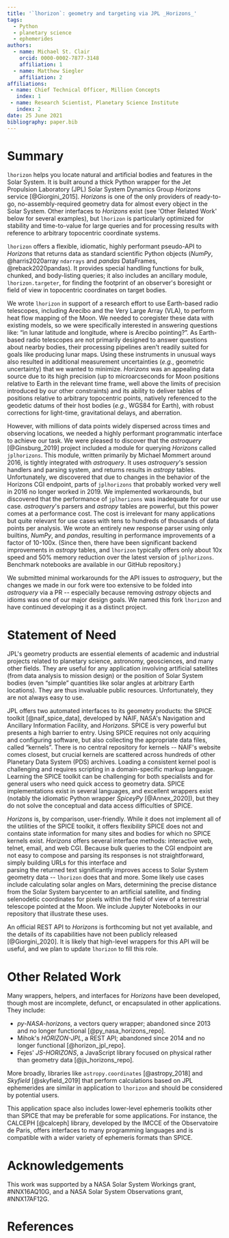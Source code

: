 ```yaml
---
title: '`lhorizon`: geometry and targeting via JPL _Horizons_'
tags:
  - Python
  - planetary science
  - ephemerides
authors:
  - name: Michael St. Clair 
    orcid: 0000-0002-7877-3148 
    affiliation: 1
  - name: Matthew Siegler
    affiliation: 2
affiliations:
 - name: Chief Technical Officer, Million Concepts
   index: 1
 - name: Research Scientist, Planetary Science Institute
   index: 2
date: 25 June 2021
bibliography: paper.bib
---
```


# Summary

`lhorizon` helps you locate natural and artificial bodies and features in the
Solar System. It is built around a thick Python wrapper for the Jet Propulsion
Laboratory (JPL) Solar System Dynamics Group  _Horizons_ service
[@Giorgini_2015]. _Horizons_ is one of the only providers of ready-to-go,
no-assembly-required geometry data for almost every object in the
Solar System.  Other interfaces to _Horizons_ exist (see 'Other Related Work'
below for several examples), but `lhorizon` is particularly optimized for
stability and time-to-value for large queries and for processing results with
reference to arbitrary topocentric coordinate systems.

`lhorizon` offers a flexible, idiomatic, highly performant pseudo-API
to _Horizons_ that returns data as standard scientific Python objects (_NumPy_, @harris2020array `ndarrays` and _pandas_ DataFrames, @reback2020pandas). It
provides special handling functions for bulk, chunked, and body-listing
queries; it also includes an ancillary module, `lhorizon.targeter`, for finding
the footprint of an observer's boresight or field of view in topocentric
coordinates on target bodies. 

We wrote `lhorizon` in support of a research effort to use Earth-based radio
telescopes, including Arecibo and the Very Large Array (VLA), to perform heat
flow mapping of the Moon. We needed to coregister these data with existing
models, so we were specifically interested in answering questions like: “in
lunar latitude and longitude, where is Arecibo pointing?”. As Earth-based radio
telescopes are not primarily designed to answer questions about nearby bodies,
their processing pipelines aren't readily suited for goals like producing 
lunar maps. Using these instruments in unusual ways also resulted in
additional measurement uncertainties (_e.g._, geometric uncertainty) that we
wanted to minimize.  _Horizons_ was an appealing data source due to its high 
precision (up to microarcseconds for Moon positions relative to Earth 
in the relevant time frame, well above the limits of precision introduced by our 
other constraints) and its ability to deliver tables of positions relative to 
arbitrary topocentric points, natively referenced to the geodetic datums of
their host bodies (_e.g._, WGS84 for Earth), with robust corrections for light-time, 
gravitational delays, and aberration.

However, with millions of data points widely dispersed across times and
observing locations, we needed a highly performant programmatic interface to
achieve our task. We were pleased to discover that the _astroquery_
[@Ginsburg_2019] project included a module for querying _Horizons_ called
`jplhorizons`. This module, written primarily by Michael Mommert around 2016,
is tightly integrated with _astroquery_. It uses _astroquery_'s session
handlers and parsing system, and returns results in _astropy_ tables.
Unfortunately, we discovered that due to changes in the behavior of the
Horizons CGI endpoint, parts of `jplhorizons` that probably worked very well in
2016 no longer worked in 2019. We implemented workarounds, but discovered that
the performance of `jplhorizons` was inadequate for our use
case. _astroquery_'s parsers and _astropy_ tables are powerful, but this power
comes at a performance cost. The cost is irrelevant for many applications but
quite relevant for use cases with tens to hundreds of thousands of data points
per analysis. We wrote an entirely new response parser using only builtins, 
_NumPy_, and _pandas_, resulting in performance improvements of a factor of 10-100x.
(Since then, there have been significant backend improvements in _astropy_ 
tables, and `lhorizon` typically offers only about 10x speed and 50% memory 
reduction over the latest version of `jplhorizons`. Benchmark notebooks are available 
in our GitHub repository.)

We submitted minimal workarounds for the API issues to _astroquery_, but the
changes we made in our fork were too extensive to be folded into 
_astroquery_ via a PR -- especially because removing _astropy_ objects and idioms was one of our major design goals. We named this fork `lhorizon` and have continued developing it as a distinct project. 

# Statement of Need

JPL's geometry products are essential elements of academic and industrial 
projects related to planetary science, astronomy, geosciences, and many other 
fields. They are useful for any application involving artificial satellites 
(from data analysis to mission design) or the position of Solar System bodies 
(even “simple” quantities like solar angles at arbitrary Earth locations). 
They are thus invaluable public resources. Unfortunately, they are not always 
easy to use.

JPL offers two automated interfaces to its geometry products: the SPICE toolkit
[@naif_spice_data], developed by NAIF, NASA's Navigation and Ancillary
Information Facility, and _Horizons_. SPICE is very powerful but presents a
high barrier to entry. Using SPICE requires not only acquiring and configuring
software, but also collecting the appropriate data files, called “kernels”.
There is no central repository for kernels -- NAIF's website comes closest, but
crucial kernels are scattered across hundreds of other Planetary Data System
(PDS) archives. Loading a consistent kernel pool is challenging and requires
scripting in a domain-specific markup language. Learning the SPICE toolkit can
be challenging for both specialists and for general users who need quick access
to geometry data. SPICE implementations exist in several languages, and
excellent wrappers exist (notably the idiomatic Python wrapper _SpiceyPy_
[@Annex_2020]), but they do not solve the conceptual and data access
difficulties of SPICE.

_Horizons_ is, by comparison, user-friendly. While it does not implement all of
the utilities of the SPICE toolkit, it offers flexibility SPICE does not and
contains state information for many sites and bodies for which no SPICE kernels exist.
_Horizons_ offers several interface methods: interactive web, telnet, email, and
web CGI. Because bulk queries to the CGI endpoint are not easy to compose and parsing its responses
is not straightforward, simply building URLs for this interface and  
parsing the returned text significantly improves access to Solar System geometry data --
`lhorizon` does that and more. Some likely use cases include calculating solar angles on Mars,
determining the precise distance from the Solar System barycenter to an artificial satellite, 
and finding selenodetic coordinates for pixels within the field of view of a terrestrial telescope pointed
at the Moon. We include Jupyter Notebooks in our repository that illustrate these uses.

An official REST API to _Horizons_ is forthcoming but not yet available, and the details of its capabilities 
have not been publicly released [@Giorgini_2020]. It is likely that high-level wrappers for this API will be useful, 
and we plan to update `lhorizon` to fill this role.

# Other Related Work

Many wrappers, helpers, and interfaces for _Horizons_ have been developed, 
though most are incomplete, defunct, or encapsulated in other applications. 
They include:

* _py-NASA-horizons_, a vectors query wrapper; abandoned since 2013 and no longer functional [@py_nasa_horizons_repo].
* Mihok's _HORIZON-JPL_, a REST API; abandoned since 2014 and no longer functional [@horizon_jpl_repo].
* Fejes' _JS-HORIZONS_, a JavaScript library focused on physical rather than geometry data [@js_horizons_repo].

More broadly, libraries like `astropy.coordinates` [@astropy_2018] and 
_Skyfield_ [@skyfield_2019] that perform calculations based on JPL 
ephemerides are similar in application to `lhorizon` and should be considered 
by potential users.

This application space also includes lower-level ephemeris toolkits other 
than SPICE that may be preferable for some applications. For instance, the 
CALCEPH [@calceph] library, developed by the IMCCE of the Observatoire de Paris, offers 
interfaces to many programming languages and is compatible with a wider 
variety of ephemeris formats than SPICE.


# Acknowledgements

This work was supported by a NASA Solar System Workings grant, #NNX16AQ10G, and
a NASA Solar System Observations grant, #NNX17AF12G.

# References
